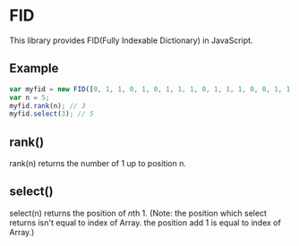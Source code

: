 # FID
This library provides FID(Fully Indexable Dictionary) in JavaScript.

## Example
```javascript
var myfid = new FID([0, 1, 1, 0, 1, 0, 1, 1, 1, 0, 1, 1, 1, 0, 0, 1, 1, 1, 1]);
var n = 5;
myfid.rank(n); // 3
myfid.select(3); // 5
```

## rank()
rank(n) returns the number of 1 up to position n.

## select()
select(n) returns the position of *n*th 1. (Note: the position which select returns isn't equal to index of Array. the position add 1 is equal to index of Array.)
